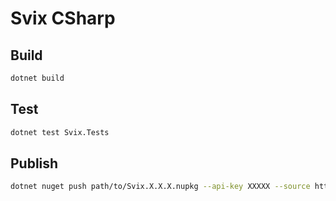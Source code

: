 # Svix CSharp

## Build 

```sh
dotnet build
```

## Test

```sh
dotnet test Svix.Tests
```

## Publish

```sh
dotnet nuget push path/to/Svix.X.X.X.nupkg --api-key XXXXX --source https://api.nuget.org/v3/index.json
```